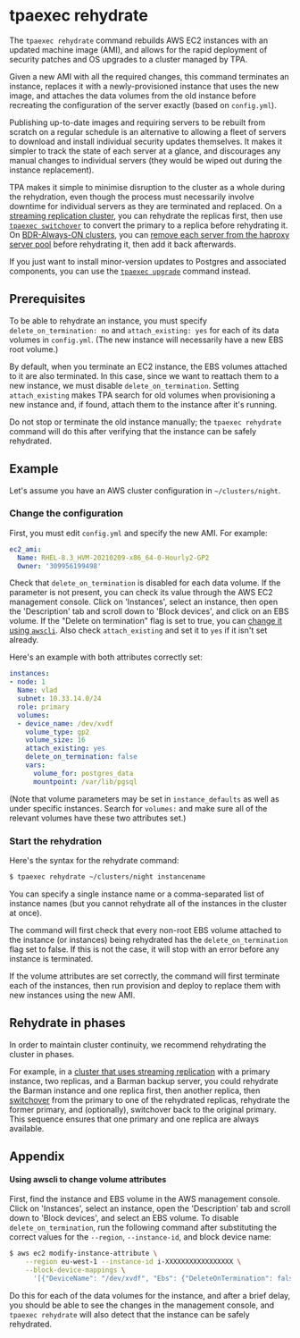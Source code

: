 # tpaexec rehydrate

The `tpaexec rehydrate` command rebuilds AWS EC2 instances with an
updated machine image (AMI), and allows for the rapid deployment of
security patches and OS upgrades to a cluster managed by TPA.

Given a new AMI with all the required changes, this command terminates
an instance, replaces it with a newly-provisioned instance that uses the
new image, and attaches the data volumes from the old instance before
recreating the configuration of the server exactly (based on
`config.yml`).

Publishing up-to-date images and requiring servers to be rebuilt from
scratch on a regular schedule is an alternative to allowing a fleet of
servers to download and install individual security updates themselves.
It makes it simpler to track the state of each server at a glance, and
discourages any manual changes to individual servers (they would be
wiped out during the instance replacement).

TPA makes it simple to minimise disruption to the cluster as a whole
during the rehydration, even though the process must necessarily involve
downtime for individual servers as they are terminated and replaced. On
a [streaming replication cluster](architecture-M1.md), you can rehydrate
the replicas first, then use [`tpaexec switchover`](tpaexec-switchover.md)
to convert the primary to a replica before rehydrating it. On
[BDR-Always-ON clusters](architecture-BDR-Always-ON.md), you can [remove
each server from the haproxy server pool](tpaexec-server-pool.md) before
rehydrating it, then add it back afterwards.

If you just want to install minor-version updates to Postgres and
associated components, you can use the
[`tpaexec upgrade`](tpaexec-upgrade.md) command instead.

## Prerequisites

To be able to rehydrate an instance, you must specify
`delete_on_termination: no` and `attach_existing: yes` for each of its
data volumes in `config.yml`. (The new instance will necessarily have a
new EBS root volume.)

By default, when you terminate an EC2 instance, the EBS volumes attached
to it are also terminated. In this case, since we want to reattach them
to a new instance, we must disable `delete_on_termination`. Setting
`attach_existing` makes TPA search for old volumes when provisioning
a new instance and, if found, attach them to the instance after it's
running.

Do not stop or terminate the old instance manually; the
`tpaexec rehydrate` command will do this after verifying that the
instance can be safely rehydrated.

## Example

Let's assume you have an AWS cluster configuration in `~/clusters/night`.

### Change the configuration

First, you must edit `config.yml` and specify the new AMI. For example:

```yaml
ec2_ami:
  Name: RHEL-8.3_HVM-20210209-x86_64-0-Hourly2-GP2
  Owner: '309956199498'
```

Check that `delete_on_termination` is disabled for each data volume. If
the parameter is not present, you can check its value through the AWS
EC2 management console. Click on 'Instances', select an instance, then
open the 'Description' tab and scroll down to 'Block devices', and click
on an EBS volume. If the "Delete on termination" flag is set to true,
you can [change it using `awscli`](#appendix). Also check
`attach_existing` and set it to `yes` if it isn't set already.

Here's an example with both attributes correctly set:

```yaml
instances:
- node: 1
  Name: vlad
  subnet: 10.33.14.0/24
  role: primary
  volumes:
  - device_name: /dev/xvdf
    volume_type: gp2
    volume_size: 16
    attach_existing: yes
    delete_on_termination: false
    vars:
      volume_for: postgres_data
      mountpoint: /var/lib/pgsql
```

(Note that volume parameters may be set in `instance_defaults` as well
as under specific instances. Search for `volumes:` and make sure all of
the relevant volumes have these two attributes set.)

### Start the rehydration

Here's the syntax for the rehydrate command:

```bash
$ tpaexec rehydrate ~/clusters/night instancename
```

You can specify a single instance name or a comma-separated list of
instance names (but you cannot rehydrate all of the instances in the
cluster at once).

The command will first check that every non-root EBS volume attached to
the instance (or instances) being rehydrated has the
`delete_on_termination` flag set to false. If this is not the case, it
will stop with an error before any instance is terminated.

If the volume attributes are set correctly, the command will first
terminate each of the instances, then run provision and deploy to
replace them with new instances using the new AMI.

## Rehydrate in phases

In order to maintain cluster continuity, we recommend rehydrating the
cluster in phases.

For example, in a [cluster that uses streaming
replication](architecture-M1.md) with a primary instance, two replicas,
and a Barman backup server, you could rehydrate the Barman instance and
one replica first, then another replica, then
[switchover](tpaexec-switchover.md) from the primary to one of the
rehydrated replicas, rehydrate the former primary, and (optionally),
switchover back to the original primary. This sequence ensures that one
primary and one replica are always available.

## Appendix

#### Using awscli to change volume attributes

First, find the instance and EBS volume in the AWS management console.
Click on 'Instances', select an instance, open the 'Description' tab and
scroll down to 'Block devices', and select an EBS volume. To disable
`delete_on_termination`, run the following command after substituting
the correct values for the `--region`, `--instance-id`, and block device
name:

```bash
$ aws ec2 modify-instance-attribute \
    --region eu-west-1 --instance-id i-XXXXXXXXXXXXXXXXX \
    --block-device-mappings \
      '[{"DeviceName": "/dev/xvdf", "Ebs": {"DeleteOnTermination": false}}]'
```

Do this for each of the data volumes for the instance, and after a brief
delay, you should be able to see the changes in the management console,
and `tpaexec rehydrate` will also detect that the instance can be safely
rehydrated.

